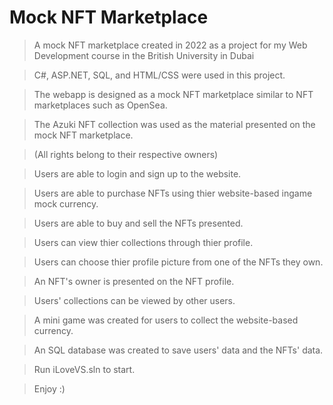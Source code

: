 # Mock NFT Marketplace
>A mock NFT marketplace created in 2022 as a project for my Web Development course in the British University in Dubai

>C#, ASP.NET, SQL, and HTML/CSS were used in this project.

>The webapp is designed as a mock NFT marketplace similar to NFT marketplaces such as OpenSea.

>The Azuki NFT collection was used as the material presented on the mock NFT marketplace.

>(All rights belong to their respective owners)

>Users are able to login and sign up to the website.

>Users are able to purchase NFTs using thier website-based ingame mock currency.

>Users are able to buy and sell the NFTs presented.

>Users can view thier collections through thier profile.

>Users can choose thier profile picture from one of the NFTs they own.

>An NFT's owner is presented on the NFT profile.

>Users' collections can be viewed by other users.

>A mini game was created for users to collect the website-based currency. 

>An SQL database was created to save users' data and the NFTs' data.

>Run iLoveVS.sln to start.

>Enjoy :)
